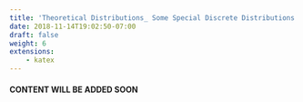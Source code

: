 ```yaml
---
title: 'Theoretical Distributions_ Some Special Discrete Distributions'
date: 2018-11-14T19:02:50-07:00
draft: false
weight: 6
extensions:
    - katex
---
```


#### CONTENT WILL BE ADDED SOON